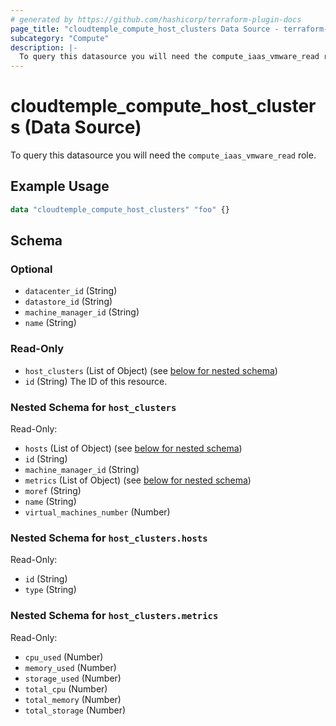 ```yaml
---
# generated by https://github.com/hashicorp/terraform-plugin-docs
page_title: "cloudtemple_compute_host_clusters Data Source - terraform-provider-cloudtemple"
subcategory: "Compute"
description: |-
  To query this datasource you will need the compute_iaas_vmware_read role.
---
```


# cloudtemple_compute_host_clusters (Data Source)

To query this datasource you will need the `compute_iaas_vmware_read` role.

## Example Usage

```terraform
data "cloudtemple_compute_host_clusters" "foo" {}
```

<!-- schema generated by tfplugindocs -->
## Schema

### Optional

- `datacenter_id` (String)
- `datastore_id` (String)
- `machine_manager_id` (String)
- `name` (String)

### Read-Only

- `host_clusters` (List of Object) (see [below for nested schema](#nestedatt--host_clusters))
- `id` (String) The ID of this resource.

<a id="nestedatt--host_clusters"></a>
### Nested Schema for `host_clusters`

Read-Only:

- `hosts` (List of Object) (see [below for nested schema](#nestedobjatt--host_clusters--hosts))
- `id` (String)
- `machine_manager_id` (String)
- `metrics` (List of Object) (see [below for nested schema](#nestedobjatt--host_clusters--metrics))
- `moref` (String)
- `name` (String)
- `virtual_machines_number` (Number)

<a id="nestedobjatt--host_clusters--hosts"></a>
### Nested Schema for `host_clusters.hosts`

Read-Only:

- `id` (String)
- `type` (String)


<a id="nestedobjatt--host_clusters--metrics"></a>
### Nested Schema for `host_clusters.metrics`

Read-Only:

- `cpu_used` (Number)
- `memory_used` (Number)
- `storage_used` (Number)
- `total_cpu` (Number)
- `total_memory` (Number)
- `total_storage` (Number)


